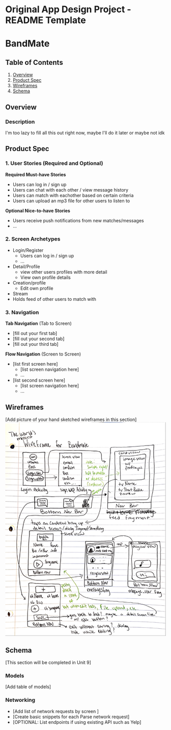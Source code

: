 Original App Design Project - README Template
===

# BandMate

## Table of Contents
1. [Overview](#Overview)
1. [Product Spec](#Product-Spec)
1. [Wireframes](#Wireframes)
2. [Schema](#Schema)

## Overview
### Description
I'm too lazy to fill all this out right now, maybe I'll do it later or maybe not idk


## Product Spec

### 1. User Stories (Required and Optional)

**Required Must-have Stories**

* Users can log in / sign up
* Users can chat with each other / view message history
* Users can match with eachother based on certain criteria
* Users can upload an mp3 file for other users to listen to


**Optional Nice-to-have Stories**

* Users receive push notifications from new matches/messages
* ...

### 2. Screen Archetypes

* Login/Register
   * Users can log in / sign up
   * ...
* Detail/Profile
   * view other users profiles with more detail
   * View own profile details
 * Creation/profile
   * Edit own profile
 * Stream
  * Holds feed of other users to match with

### 3. Navigation

**Tab Navigation** (Tab to Screen)

* [fill out your first tab]
* [fill out your second tab]
* [fill out your third tab]

**Flow Navigation** (Screen to Screen)

* [list first screen here]
   * [list screen navigation here]
   * ...
* [list second screen here]
   * [list screen navigation here]
   * ...

## Wireframes
[Add picture of your hand sketched wireframes in this section]
<img src="https://github.com/BandMate-App/BandMate/blob/master/BandmateWireframePNG.png?raw=true" width=600>


## Schema 
[This section will be completed in Unit 9]
### Models
[Add table of models]
### Networking
- [Add list of network requests by screen ]
- [Create basic snippets for each Parse network request]
- [OPTIONAL: List endpoints if using existing API such as Yelp]
